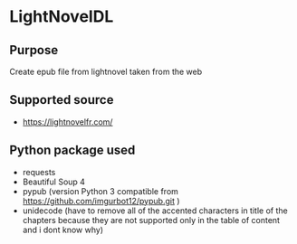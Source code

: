 # LightNovelDL

## Purpose

Create epub file from lightnovel taken from the web

## Supported source

- https://lightnovelfr.com/

## Python package used

- requests
- Beautiful Soup 4
- pypub (version Python 3 compatible from https://github.com/imgurbot12/pypub.git )
- unidecode (have to remove all of the accented characters in title of the chapters because they are not supported only
  in the table of content and i dont know why)